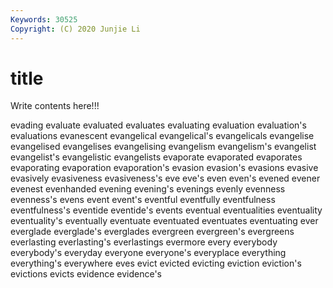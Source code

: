 ```yaml
---
Keywords: 30525
Copyright: (C) 2020 Junjie Li
---
```


# title

Write contents here!!!
 
evading 
evaluate 
evaluated 
evaluates 
evaluating 
evaluation 
evaluation's 
evaluations
evanescent 
evangelical 
evangelical's 
evangelicals 
evangelise 
evangelised 
evangelises 
evangelising 
evangelism 
evangelism's
evangelist 
evangelist's 
evangelistic 
evangelists 
evaporate 
evaporated 
evaporates 
evaporating 
evaporation 
evaporation's
evasion 
evasion's 
evasions 
evasive 
evasively 
evasiveness 
evasiveness's 
eve 
eve's 
even
even's 
evened 
evener 
evenest 
evenhanded 
evening 
evening's 
evenings 
evenly 
evenness
evenness's 
evens 
event 
event's 
eventful 
eventfully 
eventfulness 
eventfulness's 
eventide 
eventide's
events 
eventual 
eventualities 
eventuality 
eventuality's 
eventually 
eventuate 
eventuated 
eventuates 
eventuating
ever 
everglade 
everglade's 
everglades 
evergreen 
evergreen's 
evergreens 
everlasting 
everlasting's 
everlastings
evermore 
every 
everybody 
everybody's 
everyday 
everyone 
everyone's 
everyplace 
everything 
everything's
everywhere 
eves 
evict 
evicted 
evicting 
eviction 
eviction's 
evictions 
evicts 
evidence
evidence's 
